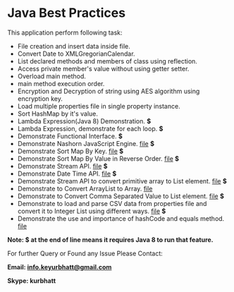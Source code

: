 # Java Best Practices

This application perform following task:
  - File creation and insert data inside file.
  - Convert Date to XMLGregorianCalendar.
  - List declared methods and members of class using reflection.
  - Access private member's value without using getter setter.
  - Overload main method.
  - main method execution order.
  - Encryption and Decryption of string using AES algorithm using encryption key.
  - Load multiple properties file in single property instance.
  - Sort HashMap by it's value.
  - Lambda Expression(Java 8) Demonstration. **$**
  - Lambda Expression, demonstrate for each loop. **$**
  - Demonstrate Functional Interface. **$**
  - Demonstrate Nashorn JavaScript Engine. [file](src/org/java8/NasHorn.java) **$**
  - Demonstrate Sort Map By Key. [file](src/org/java8/MapSortByKey.java) **$**
  - Demonstrate Sort Map By Value in Reverse Order. [file](src/org/java8/MapSortByValue.java) **$**
  - Demonstrate Stream API. [file](src/org/java8/StreamExp.java) **$**
  - Demonstrate Date Time API. [file](src/org/java8/TimeAPI.java) **$**
  - Demonstrate Stream API to convert primitive array to List element. [file](src/org/java8/ArrayToList.java) **$**
  - Demonstrate to Convert ArrayList to Array. [file](src/org/collections/ArrayListToArray.java)
  - Demonstrate to Convert Comma Separated Value to List element. [file](src/org/collections/CommaSeparatedStringToList.java) **$**
  - Demonstrate to load and parse CSV data from properties file and convert it to Integer List using different ways. [file](src/org/property_loader/PropertyLoaderForCSV.java) **$**
  - Demonstrate the use and importance of hashCode and equals method. [file](src/org/collections/HashCodeEqualsInCollection.java)

**Note: $ at the end of line means it requires Java 8 to run that feature.**

For further Query or Found any Issue Please Contact:

**Email: info.keyurbhatt@gmail.com**

**Skype: kurbhatt**

